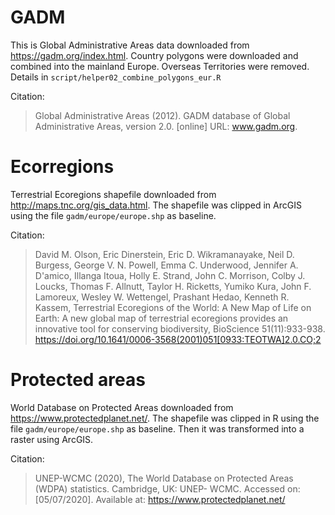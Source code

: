 # GADM

This is Global Administrative Areas data downloaded from <https://gadm.org/index.html>. Country polygons were downloaded and combined into the mainland Europe. Overseas Territories were removed. Details in `script/helper02_combine_polygons_eur.R`

Citation:
>Global Administrative Areas (2012). GADM database of Global Administrative Areas, version 2.0. [online] URL: www.gadm.org.

# Ecorregions

Terrestrial Ecoregions shapefile downloaded from <http://maps.tnc.org/gis_data.html>. The shapefile was clipped in ArcGIS using the file `gadm/europe/europe.shp` as baseline.


Citation:
>David M. Olson, Eric Dinerstein, Eric D. Wikramanayake, Neil D. Burgess, George V. N. Powell, Emma C. Underwood, Jennifer A. D'amico, Illanga Itoua, Holly E. Strand, John C. Morrison, Colby J. Loucks, Thomas F. Allnutt, Taylor H. Ricketts, Yumiko Kura, John F. Lamoreux, Wesley W. Wettengel, Prashant Hedao, Kenneth R. Kassem, Terrestrial Ecoregions of the World: A New Map of Life on Earth: A new global map of terrestrial ecoregions provides an innovative tool for conserving biodiversity, BioScience 51(11):933-938. https://doi.org/10.1641/0006-3568(2001)051[0933:TEOTWA]2.0.CO;2


# Protected areas

World Database on Protected Areas downloaded from <https://www.protectedplanet.net/>. The shapefile was clipped in R using the file `gadm/europe/europe.shp` as baseline. Then it was transformed into a raster using ArcGIS. 

Citation:
>UNEP-WCMC (2020), The World Database on Protected Areas (WDPA) statistics. Cambridge, UK: UNEP- WCMC. Accessed on: [05/07/2020]. Available at: <https://www.protectedplanet.net/>

